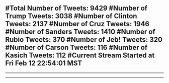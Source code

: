 #Total Number of Tweets: 9429 
#Number of Trump Tweets: 3038
#Number of Clinton Tweets: 2137
#Number of Cruz Tweets: 1946
#Number of Sanders Tweets: 1410
#Number of Rubio Tweets: 370
#Number of Jeb! Tweets: 320
#Number of Carson Tweets: 116
#Number of Kasich Tweets: 112
#Current Stream Started at Fri Feb 12 22:54:01 MST
---
---
---
